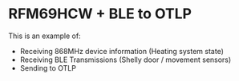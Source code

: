 # RFM69HCW + BLE to OTLP
This is an example of:
- Receiving 868MHz device information (Heating system state)
- Receiving BLE Transmissions (Shelly door / movement sensors)
- Sending to OTLP

